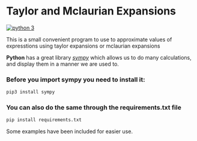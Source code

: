 # **Taylor and Mclaurian Expansions**

[![python 3](https://img.shields.io/badge/python-3.8-blue)](https://python.org)

 This is a small convenient program to use to approximate values of expresstions using taylor expansions or
 mclaurian expansions

 **Python** has a great library [*sympy*](https://github.com/sympy/sympy) which allows us to do many calculations,
 and display them in a manner we are used to.
 

### Before you import sympy you need to install it:

  ```python 
 pip3 install sympy
 ```
 

### You can also do the same through the requirements.txt file

```python
pip install requirements.txt
```

Some examples have been included for easier use.